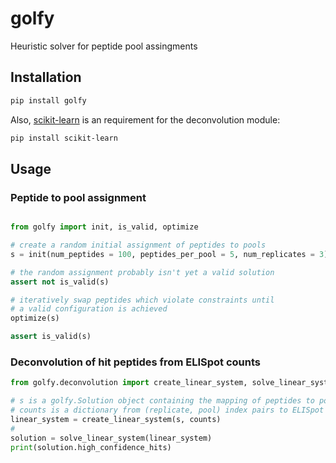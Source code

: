 # golfy

Heuristic solver for peptide pool assingments

## Installation

```sh
pip install golfy
```

Also, [scikit-learn](https://scikit-learn.org/stable/index.html) is an requirement for the deconvolution module:

```sh
pip install scikit-learn
```

## Usage

### Peptide to pool assignment

```python

from golfy import init, is_valid, optimize

# create a random initial assignment of peptides to pools
s = init(num_peptides = 100, peptides_per_pool = 5, num_replicates = 3)

# the random assignment probably isn't yet a valid solution
assert not is_valid(s)

# iteratively swap peptides which violate constraints until
# a valid configuration is achieved
optimize(s)

assert is_valid(s)
```

### Deconvolution of hit peptides from ELISpot counts

```python
from golfy.deconvolution import create_linear_system, solve_linear_system

# s is a golfy.Solution object containing the mapping of peptides to pools
# counts is a dictionary from (replicate, pool) index pairs to ELISpot counts or activity values
linear_system = create_linear_system(s, counts)
#
solution = solve_linear_system(linear_system)
print(solution.high_confidence_hits)
```
